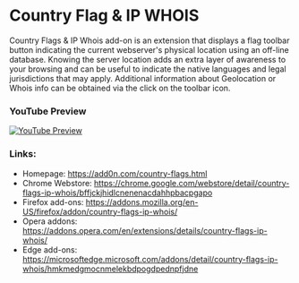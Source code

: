 # Country Flag & IP WHOIS
Country Flags & IP Whois add-on is an extension that displays a flag toolbar button indicating the current webserver's physical location using an off-line database. Knowing the server location adds an extra layer of awareness to your browsing and can be useful to indicate the native languages and legal jurisdictions that may apply. Additional information about Geolocation or Whois info can be obtained via the click on the toolbar icon.

### YouTube Preview
[![YouTube Preview](https://img.youtube.com/vi/wEBHr2klEFM/0.jpg)](https://www.youtube.com/watch?v=wEBHr2klEFM)

### Links:
  * Homepage: https://add0n.com/country-flags.html
  * Chrome Webstore: https://chrome.google.com/webstore/detail/country-flags-ip-whois/bffjckjhidlcnenenacdahhpbacpgapo
  * Firefox add-ons: https://addons.mozilla.org/en-US/firefox/addon/country-flags-ip-whois/
  * Opera addons: https://addons.opera.com/en/extensions/details/country-flags-ip-whois/
  * Edge add-ons: https://microsoftedge.microsoft.com/addons/detail/country-flags-ip-whois/hmkmedgmocnmelekbdpogdpednpfjdne
